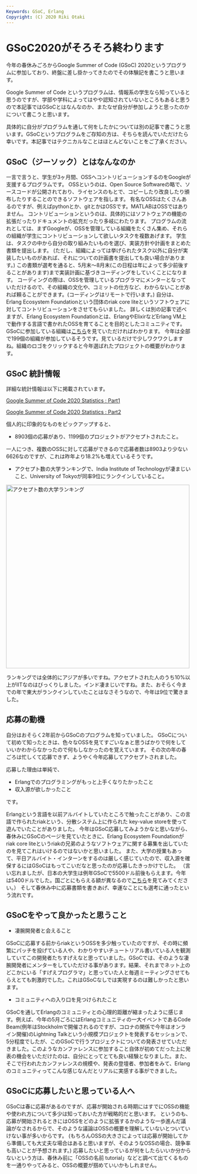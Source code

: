 ```yaml
---
Keywords: GSoC, Erlang
Copyright: (C) 2020 Riki Otaki
---
```


# GSoC2020がそろそろ終わります

今年の春休みごろからGoogle Summer of Code (GSoC) 2020というプログラムに参加しており、終盤に差し掛かってきたのでその体験記を書こうと思います。

Google Summer of Code というプログラムは、情報系の学生なら知っていると思うのですが、学部や学科によってはやや認知されていないところもあると思うので本記事ではGSoCとはなんなのか、またなぜ自分が参加しようと思ったのかについて書こうと思います。

具体的に自分がプログラムを通して何をしたかについては別の記事で書こうと思います。GSoCというプログラムをご存知の方は、そちらを読んでいただけたら幸いです。本記事ではテクニカルなことはほとんどないことをご了承ください。

## GSoC（ジーソック）とはなんなのか

一言で言うと、学生が3ヶ月間、OSSへコントリビューションするのをGoogleが支援するプログラムです。
OSSというのは、Open Source Softwareの略で、ソースコードが公開されており、ライセンスのもとで、コピーしたり改良したり頒布したりすることのできるソフトウェアを指します。
有名なOSSはたくさんあるのですが、例えばpythonとか、gitとかはOSSです。MATLABはOSSではありません。
コントリビューションというのは、具体的にはソフトウェアの機能の拡張だったりドキュメントの拡充だったり多岐にわたります。
プログラムの流れとしては、まずGoogleが、OSSを管理している組織をたくさん集め、それらの組織が学生にコントリビューションして欲しいタスクを複数あげます。
学生は、タスクの中から自分の取り組みたいものを選び、実装方針や計画をまとめた書類を提出します。
(ただし、組織によっては挙げられたタスク以外に自分が実装したいものがあれば、それについての計画書を提出しても良い場合があります。)
この書類が選考を通ると、5月末〜8月末(この日程は年によって多少前後することがあります)まで実装計画に基づきコーディングをしていくことになります。
コーディングの際は、OSSを管理しているプログラマにメンターとなっていただけるので、その組織の文化や、コミットの仕方など、わからないことがあれば頼ることができます。(コーディングはリモートで行います。)
自分は、Erlang Ecosystem Foundationという団体のriak core liteというソフトウェアに対してコントリビューションをさせてもらいました。
詳しくは別の記事で述べますが、Erlang Ecosystem Foundationとは、ErlangやElixirなどErlang VM上で動作する言語で書かれたOSSを育てることを目的としたコミュニティです。
GSoCに参加している組織は[こちら](https://summerofcode.withgoogle.com/organizations/)を見ていただければわかります。
今年は全部で199個の組織が参加しているそうです。見ているだけで少しワクワクしますね。組織のロゴをクリックすると今年選ばれたプロジェクトの概要がわかります。

## GSoC 統計情報

詳細な統計情報は以下に掲載されています。

[Google Summer of Code 2020 Statistics : Part1](https://opensource.googleblog.com/2020/06/google-summer-of-code-2020-statistics.html)

[Google Summer of Code 2020 Statistics : Part2](https://opensource.googleblog.com/2020/08/google-summer-of-code-2020-statistics.html)

個人的に印象的なものをピックアップすると、

- 8903個の応募があり、1199個のプロジェクトがアクセプトされたこと。

一人につき、複数のOSSに対して応募ができるので応募者数は8903より少ない6626なのですが、これは昨年より18.2%も増えているそうです。

- アクセプト数の大学ランキングで、India Institute of Technologyが凄まじいこと、University of Tokyoが同率9位にランクインしていること。

<img src="images/アクセプト数の大学ランキング.png" alt="アクセプト数の大学ランキング" width="500">


ランキングでは全体的にアジアが多いですね。アクセプトされた人のうち10%以上がIITなのはびっくりしました。インド凄まじいですね。また、おそらく今までの年で東大がランクインしていたことはなさそうなので、今年は9位で驚きました。

## 応募の動機

自分はおそらく2年前からGSoCのプログラムを知っていました。
GSoCについて初めて知ったときは、色々なOSSを見てすごいなぁと思うばかりで何をしていいかわからなかったので何もしなかったのを覚えています。
その次の年の春ごろは忙しくて応募できず、ようやく今年応募してアクセプトされました。

応募した理由は単純で、

- Erlangでのプログラミングがもっと上手くなりたかったこと
- 収入源が欲しかったこと

です。

Erlangという言語を以前アルバイトしていたところで触ったことがあり、この言語で作られたriakという、分散システム上に作られた key-value storeを使って遊んでいたことがありました。
今年はGSoC応募してみようかなと思いながら、春休みにGSoCのページを見ていたときに、Erlang Ecosystem Foundationがriak core liteというriakの兄弟のようなソフトウェアに関する募集を出していたのを見てこれはいけるのではないかと思いました。
また、大学の授業もあって、平日アルバイト・インターンをするのは厳しく感じていたので、収入源を確保するにはGSoCはもってこいだなと思ったのが応募したきっかけでした。
（言い忘れましたが、日本の大学生は例年GSoCで5500ドル前後もらえます。今年は5400ドルでした。国ごとにもらえる額が異なるので[こちら](https://developers.google.com/open-source/gsoc/help/student-stipends)を見てみてください。）
そして春休み中に応募書類を書きあげ、幸運なことにも選考に通ったという流れです。

## GSoCをやって良かったと思うこと

- 凄腕開発者と会えること

GSoCに応募する前からriakというOSSを多少触っていたのですが、その時に頻繁にパッチを投げている人や、わかりやすいチュートリアル書いている人を観測していてこの開発者たちすげえなと思っていました。GSoCでは、そのような凄腕開発者にメンターをしていただける事があります。結果、それまでネット上のどこかにいる「すげえプログラマ」と思っていた人と毎週ミーティングさせてもらえとても刺激的でした。これはGSoCなしでは実現するのは難しかったと思います。

- コミュニティへの入り口を見つけられたこと

GSoCを通してErlangのコミュニティとの心理的距離が縮まったように感じます。例えば、今年の5月ごろにはErlangコミュニティの一大イベントであるCode Beam(例年はStockholmで開催されるのですが、コロナの関係で今年はオンライン開催)のLightning Talkという小規模プロジェクトを発表するセッションで、5分程度でしたが、このGSoCで行うプロジェクトについての発表させていただきました。このようなカンファレンスに参加すること自体が初めてだった上に発表の機会をいただけたのは、自分にとってとても良い経験となりました。また、そこで行われたカンファレンスの規模や、発表の登壇者、参加者をみて、Erlangのコミュニティってこんな感じなんだとリアルに実感する事ができました。

## GSoCに応募したいと思っている人へ

GSoCは春に応募があるのですが、応募が開始される時期にはすでにOSSの機能や使われ方について多少は知っておいた方が戦略的だと思います。
というのも、応募が開始されるときにはOSSをどのように拡張するかのような一歩進んだ議論がなされるからで、そのような議論はOSSの概要を理解していないとついていけない事が多いからです。
(もちろんOSSの大きさによっては応募が開始してから準備しても大丈夫な場合はあると思いますが、そのようなOSSの場合、競争率も高いことが予想されます。)
応募したいと思っているが何をしたらいいか分からないという方は、春休み前に「OSSの名前 tutorial」などと調べて出てくるものを一通りやってみると、OSSの概要が掴めていいかもしれません。
